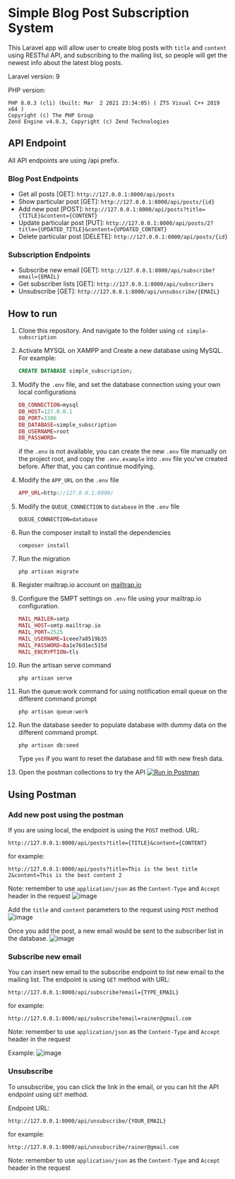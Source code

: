 # Simple Blog Post Subscription System
This Laravel app will allow user to create blog posts with `title` and `content` using RESTful API, and subscribing to the mailing list, so people will get the newest info about the latest blog posts.

Laravel version: 9

PHP version:
```
PHP 8.0.3 (cli) (built: Mar  2 2021 23:34:05) ( ZTS Visual C++ 2019 x64 )
Copyright (c) The PHP Group
Zend Engine v4.0.3, Copyright (c) Zend Technologies
```

## API Endpoint
All API endpoints are using /api prefix.

### Blog Post Endpoints
- Get all posts [GET]: `http://127.0.0.1:8000/api/posts`
- Show particular post [GET]: `http://127.0.0.1:8000/api/posts/{id}`
- Add new post [POST]: `http://127.0.0.1:8000/api/posts?title={TITLE}&content={CONTENT}`
- Update particular post [PUT]: `http://127.0.0.1:8000/api/posts/2?title={UPDATED_TITLE}&content={UPDATED_CONTENT}`
- Delete particular post [DELETE]: `http://127.0.0.1:8000/api/posts/{id}`

### Subscription Endpoints
- Subscribe new email [GET]: `http://127.0.0.1:8000/api/subscribe?email={EMAIL}`
- Get subscriber lists [GET]: `http://127.0.0.1:8000/api/subscribers`
- Unsubscribe [GET]: `http://127.0.0.1:8000/api/unsubscribe/{EMAIL}`

## How to run
1. Clone this repository. And navigate to the folder using `cd simple-subscription`
2. Activate MYSQL on XAMPP and Create a new database using MySQL. For example:
    ```sql
    CREATE DATABASE simple_subscription;
    ```
3. Modify the `.env` file, and set the database connection using your own local configurations
    ```php
    DB_CONNECTION=mysql
    DB_HOST=127.0.0.1
    DB_PORT=3306
    DB_DATABASE=simple_subscription
    DB_USERNAME=root
    DB_PASSWORD=
    ```
    
    if the `.env` is not available, you can create the new `.env` file manually on the project root, and copy the `.env.example` into `.env` file you've created before. After that, you can continue modifying.
    
4. Modify the `APP_URL` on the `.env` file
    ```php
    APP_URL=http://127.0.0.1:8000/
    ```
5. Modify the `QUEUE_CONNECTION` to `database` in the `.env` file
    ```
    QUEUE_CONNECTION=database
    ```
6. Run the composer install to install the dependencies
    ```
    composer install
    ```
7. Run the migration
    ```
    php artisan migrate
    ```
8. Register mailtrap.io account on [mailtrap.io](https://mailtrap.io)
9. Configure the SMPT settings on `.env` file using your mailtrap.io configuration.
    ```php
    MAIL_MAILER=smtp
    MAIL_HOST=smtp.mailtrap.io
    MAIL_PORT=2525
    MAIL_USERNAME=1ceee7a8519b35
    MAIL_PASSWORD=8a1e76d1ec515d
    MAIL_ENCRYPTION=tls
    ```
10. Run the artisan serve command
    ```
    php artisan serve
    ```
11. Run the queue:work command for using notification email queue on the different command prompt
    ```
    php artisan queue:work
    ```
12. Run the database seeder to populate database with dummy data on the different command prompt.
    ```
    php artisan db:seed
    ```
    Type `yes` if you want to reset the database and fill with new fresh data.
13. Open the postman collections to try the API
    [![Run in Postman](https://run.pstmn.io/button.svg)](https://god.postman.co/run-collection/d6ecad4c27effd09e4cc?action=collection%2Fimport)
    
## Using Postman
### Add new post using the postman

If you are using local, the endpoint is using the `POST` method. URL:
```
http://127.0.0.1:8000/api/posts?title={TITLE}&content={CONTENT}
```

for example:
```
http://127.0.0.1:8000/api/posts?title=This is the best title 2&content=This is the best content 2
```

Note: remember to use `application/json` as the `Content-Type` and `Accept` header in the request
![image](https://user-images.githubusercontent.com/34080279/184169076-2cce3362-72a2-4bb9-9ebe-4c9340c5f838.png)

Add the `title` and `content` parameters to the request using `POST` method
![image](https://user-images.githubusercontent.com/34080279/184168855-cce9584c-e7e3-465e-9d24-474c29a98d3e.png)

Once you add the post, a new email would be sent to the subscriber list in the database.
![image](https://user-images.githubusercontent.com/34080279/184169779-fb8a11d9-eefd-42af-83dc-a516cf1427c3.png)


### Subscribe new email
You can insert new email to the subscribe endpoint to list new email to the mailing list.
The endpoint is using `GET` method with URL:
```
http://127.0.0.1:8000/api/subscribe?email={TYPE_EMAIL}
```

for example:
```
http://127.0.0.1:8000/api/subscribe?email=rainer@gmail.com
```

Note: remember to use `application/json` as the `Content-Type` and `Accept` header in the request

Example:
![image](https://user-images.githubusercontent.com/34080279/184171025-7222fdcb-9b7d-4f96-b3b9-1023ef3b797f.png)


### Unsubscribe
To unsubscribe, you can click the link in the email, or you can hit the API endpoint using `GET` method.

Endpoint URL:
```
http://127.0.0.1:8000/api/unsubscribe/{YOUR_EMAIL}
```

for example:
```
http://127.0.0.1:8000/api/unsubscribe/rainer@gmail.com
```

Note: remember to use `application/json` as the `Content-Type` and `Accept` header in the request


